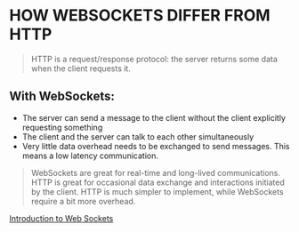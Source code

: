 # HOW WEBSOCKETS DIFFER FROM HTTP
> HTTP is a request/response protocol: the server returns some data when the client requests it.

## With WebSockets:
* The server can send a message to the client without the client explicitly requesting something
* The client and the server can talk to each other simultaneously
* Very little data overhead needs to be exchanged to send messages. This means a low latency communication.

> WebSockets are great for real-time and long-lived communications.
> HTTP is great for occasional data exchange and interactions initiated by the client.
> HTTP is much simpler to implement, while WebSockets require a bit more overhead.

[Introduction to Web Sockets](https://flaviocopes.com/websockets/)